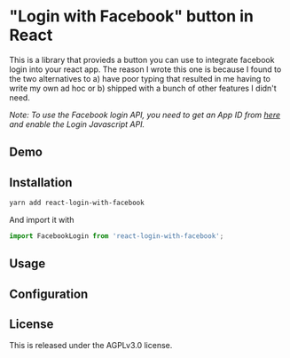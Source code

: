 # "Login with Facebook" button in React

This is a library that provieds a button you can use to integrate facebook login into your react app. The reason I wrote this one is because I found to the two alternatives to a) have poor typing that resulted in me having to write my own ad hoc or b) shipped with a bunch of other features I didn't need.

_Note: To use the Facebook login API, you need to get an App ID from [here](https://developers.facebook.com/apps/) and enable the Login Javascript API._

## Demo

## Installation

```bash
yarn add react-login-with-facebook
```

And import it with 

```typescript
import FacebookLogin from 'react-login-with-facebook';
```

## Usage

## Configuration

## License

This is released under the AGPLv3.0 license.
